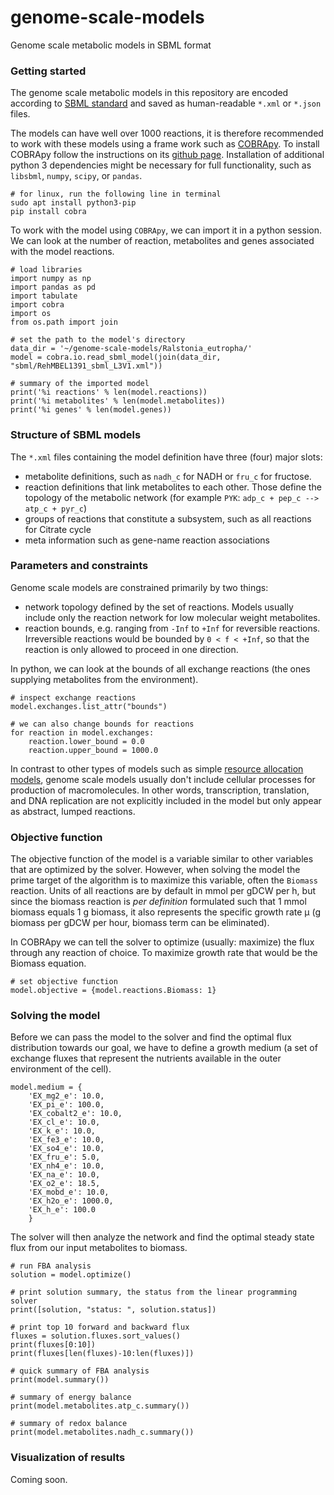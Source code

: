 # genome-scale-models

Genome scale metabolic models in SBML format

### Getting started

The genome scale metabolic models in this repository are encoded according to [SBML standard](sbml.org) and saved as human-readable `*.xml` or `*.json` files.

The models can have well over 1000 reactions, it is therefore recommended to work with these models using a frame work such as [COBRApy](https://cobrapy.readthedocs.io/en/latest/). To install COBRApy follow the instructions on its [github page](https://github.com/opencobra/cobrapy/blob/master/INSTALL.rst). Installation of additional python 3 dependencies might be necessary for full functionality, such as `libsbml`, `numpy`, 
`scipy`, or `pandas`.

```{b}
# for linux, run the following line in terminal
sudo apt install python3-pip
pip install cobra
```

To work with the model using `COBRApy`, we can import it in a python session. We can look at the number of reaction, metabolites and genes associated with the 
model reactions.

```{python}
# load libraries
import numpy as np
import pandas as pd
import tabulate
import cobra
import os
from os.path import join

# set the path to the model's directory
data_dir = '~/genome-scale-models/Ralstonia_eutropha/'
model = cobra.io.read_sbml_model(join(data_dir, "sbml/RehMBEL1391_sbml_L3V1.xml"))

# summary of the imported model
print('%i reactions' % len(model.reactions))
print('%i metabolites' % len(model.metabolites))
print('%i genes' % len(model.genes))
```


### Structure of SBML models

The `*.xml` files containing the model definition have three (four) major slots:

- metabolite definitions, such as `nadh_c` for NADH or `fru_c` for fructose. 
- reaction definitions that link metabolites to each other. Those define the topology of
  the metabolic network (for example `PYK`: `adp_c + pep_c --> atp_c + pyr_c`)
- groups of reactions that constitute a subsystem, such as all reactions for Citrate cycle
- meta information such as gene-name reaction associations


### Parameters and constraints

Genome scale models are constrained primarily by two things:
- network topology defined by the set of reactions. Models usually include only the reaction network for low molecular weight metabolites.
- reaction bounds, e.g. ranging from `-Inf` to `+Inf` for reversible reactions. Irreversible reactions would be bounded by `0 < f < +Inf`, so that the reaction is only allowed to proceed in one direction.

In python, we can look at the bounds of all exchange reactions (the ones supplying metabolites from the environment).

```{python}
# inspect exchange reactions
model.exchanges.list_attr("bounds")

# we can also change bounds for reactions
for reaction in model.exchanges:
    reaction.lower_bound = 0.0
    reaction.upper_bound = 1000.0
```

In contrast to other types of models such as simple [resource allocation models](https://github.com/m-jahn/cell-economy-models), genome scale models usually don't include cellular processes for production of macromolecules. In other words, transcription, translation, and DNA replication are not explicitly included in the model but only appear as abstract, lumped reactions.


### Objective function

The objective function of the model is a variable similar to other variables that are optimized by the solver. However, when solving the model the prime target of the algorithm is to maximize this variable, often the `Biomass` reaction. Units of all reactions are by default in mmol per gDCW per h, but since the biomass reaction is _per definition_ formulated such that 1 mmol biomass equals 1 g biomass, it also represents the specific growth rate μ (g biomass per gDCW per hour, biomass term can be eliminated).

In COBRApy we can tell the solver to optimize (usually: maximize) the flux through any reaction of choice. To maximize growth rate that would be the Biomass equation.

```{python}
# set objective function
model.objective = {model.reactions.Biomass: 1}
```


### Solving the model

Before we can pass the model to the solver and find the optimal flux distribution towards our goal, we have to define a growth medium (a set of exchange fluxes that represent the nutrients available in the outer environment of the cell).

```{python}
model.medium = {
    'EX_mg2_e': 10.0,
    'EX_pi_e': 100.0,
    'EX_cobalt2_e': 10.0,
    'EX_cl_e': 10.0,
    'EX_k_e': 10.0,
    'EX_fe3_e': 10.0,
    'EX_so4_e': 10.0,
    'EX_fru_e': 5.0,
    'EX_nh4_e': 10.0,
    'EX_na_e': 10.0,
    'EX_o2_e': 18.5,
    'EX_mobd_e': 10.0,
    'EX_h2o_e': 1000.0,
    'EX_h_e': 100.0
    }
```

The solver will then analyze the network and find the optimal steady state flux from our input metabolites to biomass.

```{python}
# run FBA analysis
solution = model.optimize()

# print solution summary, the status from the linear programming solver
print([solution, "status: ", solution.status])

# print top 10 forward and backward flux
fluxes = solution.fluxes.sort_values()
print(fluxes[0:10])
print(fluxes[len(fluxes)-10:len(fluxes)])

# quick summary of FBA analysis
print(model.summary())

# summary of energy balance
print(model.metabolites.atp_c.summary())

# summary of redox balance
print(model.metabolites.nadh_c.summary())
```


### Visualization of results

Coming soon.

